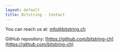 ```yaml
---
layout: default
title: Bitstring - Contact
---
```

You can reach us at: [info@bitstring.ch](mailto:info@bitstring.ch)

GitHub repository: [https://github.com/bitstring-ch](https://github.com/bitstring-ch)